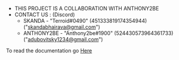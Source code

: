 - THIS PROJECT IS A COLLABORATION WITH ANTHONY2BE
- CONTACT US : (Discord)
  - SKANDA - "Terroid#0490" (451333819174354944) ("skandabhairava@gmail.com")
  - ANTHONY2BE - "Anthony2be#1900" (524430573964361733) ("adubovitsky1234@gmail.com")

To read the documentation go [Here](https://github.com/skandabhairava/Datapack_generator/blob/main/documentation/index.md)
